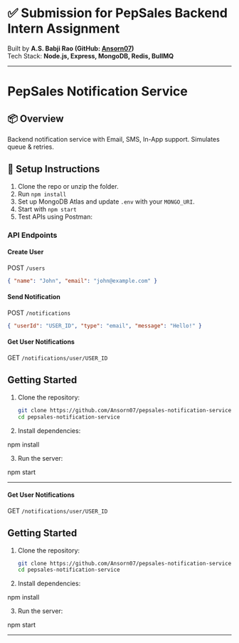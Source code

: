 # ✅ Submission for PepSales Backend Intern Assignment

Built by **A.S. Babji Rao (GitHub: [Ansorn07](https://github.com/Ansorn07))**  
Tech Stack: **Node.js, Express, MongoDB, Redis, BullMQ**

---


# PepSales Notification Service

## 📦 Overview
Backend notification service with Email, SMS, In-App support. Simulates queue & retries.

## 🚀 Setup Instructions

1. Clone the repo or unzip the folder.
2. Run `npm install`
3. Set up MongoDB Atlas and update `.env` with your `MONGO_URI`.
4. Start with `npm start`
5. Test APIs using Postman:

### API Endpoints

#### Create User
POST `/users`
```json
{ "name": "John", "email": "john@example.com" }
```

#### Send Notification
POST `/notifications`
```json
{ "userId": "USER_ID", "type": "email", "message": "Hello!" }
```
#### Get User Notifications
GET `/notifications/user/USER_ID`

## Getting Started

1. Clone the repository:
   ```bash
   git clone https://github.com/Ansorn07/pepsales-notification-service.git
   cd pepsales-notification-service
2. Install dependencies:

npm install

3. Run the server:

npm start

---

#### Get User Notifications
GET `/notifications/user/USER_ID`

## Getting Started

1. Clone the repository:
   ```bash
   git clone https://github.com/Ansorn07/pepsales-notification-service.git
   cd pepsales-notification-service
2. Install dependencies:

npm install

3. Run the server:

npm start

---


